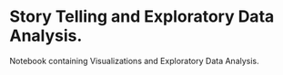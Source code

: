 # Story Telling and Exploratory Data Analysis.

Notebook containing Visualizations and Exploratory Data Analysis.
